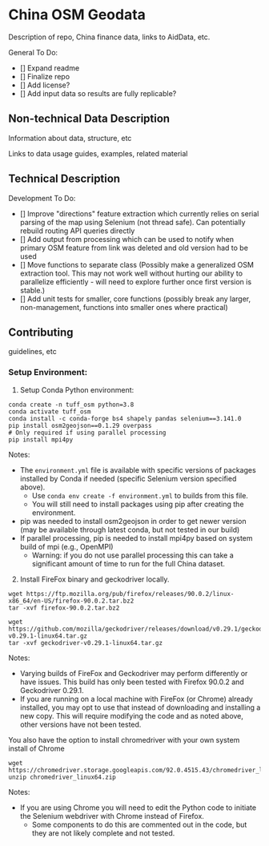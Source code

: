 # China OSM Geodata

Description of repo, China finance data, links to AidData, etc.



General To Do:
- [] Expand readme
- [] Finalize repo
- [] Add license?
- [] Add input data so results are fully replicable?


## Non-technical Data Description

Information about data, structure, etc

Links to data usage guides, examples, related material



## Technical Description


Development To Do:
- [] Improve "directions" feature extraction which currently relies on serial parsing of the map using Selenium (not thread safe). Can potentially rebuild routing API queries directly
- [] Add output from processing which can be used to notify when primary OSM feature from link was deleted and old version had to be used
- [] Move functions to separate class (Possibly make a generalized OSM extraction tool. This may not work well without hurting our ability to parallelize efficiently - will need to explore further once first version is stable.)
- [] Add unit tests for smaller, core functions (possibly break any larger, non-management, functions into smaller ones where practical)


## Contributing

guidelines, etc



### Setup Environment:

1. Setup Conda Python environment:

```
conda create -n tuff_osm python=3.8
conda activate tuff_osm
conda install -c conda-forge bs4 shapely pandas selenium==3.141.0
pip install osm2geojson==0.1.29 overpass
# Only required if using parallel processing
pip install mpi4py
```

Notes:
- The `environment.yml` file is available with specific versions of packages installed by Conda if needed (specific Selenium version specified above).
    - Use `conda env create -f environment.yml` to builds from this file.
    - You will still need to install packages using pip after creating the environment.
- pip was needed to install osm2geojson in order to get newer version (may be available through latest conda, but not tested in our build)
- If parallel processing, pip is needed to install mpi4py based on system build of mpi (e.g., OpenMPI)
    - Warning: if you do not use parallel processing this can take a significant amount of time to run for the full China dataset.


2. Install FireFox binary and geckodriver locally.

```
wget https://ftp.mozilla.org/pub/firefox/releases/90.0.2/linux-x86_64/en-US/firefox-90.0.2.tar.bz2
tar -xvf firefox-90.0.2.tar.bz2

wget https://github.com/mozilla/geckodriver/releases/download/v0.29.1/geckodriver-v0.29.1-linux64.tar.gz
tar -xvf geckodriver-v0.29.1-linux64.tar.gz
```
Notes:
- Varying builds of FireFox and Geckodriver may perform differently or have issues. This build has only been tested with Firefox 90.0.2 and Geckodriver 0.29.1.
- If you are running on a local machine with FireFox (or Chrome) already installed, you may opt to use that instead of downloading and installing a new copy. This will require modifying the code and as noted above, other versions have not been tested.


You also have the option to install chromedriver with your own system install of Chrome
```
wget https://chromedriver.storage.googleapis.com/92.0.4515.43/chromedriver_linux64.zip
unzip chromedriver_linux64.zip
```
Notes:
- If you are using Chrome you will need to edit the Python code to initiate the Selenium webdriver with Chrome instead of Firefox.
    - Some components to do this are commented out in the code, but they are not likely complete and not tested.